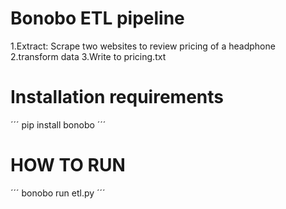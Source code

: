 # Bonobo ETL pipeline

1.Extract: Scrape two websites to review pricing of a headphone 
2.transform data
3.Write to pricing.txt

# Installation requirements

´´´
pip install bonobo
´´´

# HOW TO RUN 

´´´
bonobo run etl.py
´´´
